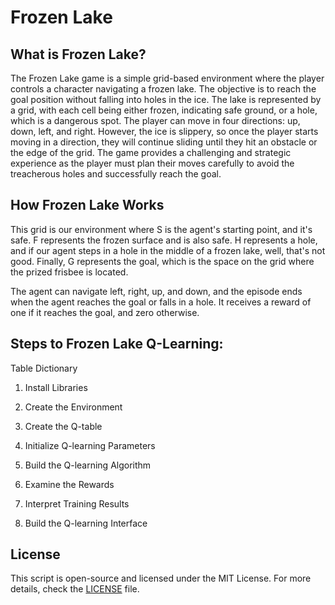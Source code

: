 # Frozen Lake

## What is Frozen Lake?
The Frozen Lake game is a simple grid-based environment where the player controls a character navigating a frozen lake. The objective is to reach the goal position without falling into holes in the ice. 
The lake is represented by a grid, with each cell being either frozen, indicating safe ground, or a hole, which is a dangerous spot. The player can move in four directions: up, down, left, and right. 
However, the ice is slippery, so once the player starts moving in a direction, they will continue sliding until they hit an obstacle or the edge of the grid. 
The game provides a challenging and strategic experience as the player must plan their moves carefully to avoid the treacherous holes and successfully reach the goal.

## How Frozen Lake Works
This grid is our environment where S is the agent's starting point, and it's safe. F represents the frozen surface and is also safe. H represents a hole, and if our agent steps in a hole in the middle of a frozen lake, well, that's not good. Finally, G represents the goal, which is the space on the grid where the prized frisbee is located.

The agent can navigate left, right, up, and down, and the episode ends when the agent reaches the goal or falls in a hole. It receives a reward of one if it reaches the goal, and zero otherwise.


## Steps to Frozen Lake Q-Learning:

Table Dictionary

1. Install Libraries

2. Create the Environment

3. Create the Q-table

4. Initialize Q-learning Parameters

5. Build the Q-learning Algorithm

6. Examine the Rewards

7. Interpret Training Results

8. Build the Q-learning Interface

## License

This script is open-source and licensed under the MIT License. For more details, check the [LICENSE](LICENSE) file.
